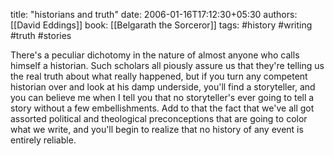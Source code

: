 
title: "historians and truth"
date: 2006-01-16T17:12:30+05:30
authors: [[David Eddings]]
book: [[Belgarath the Sorceror]]
tags: #history #writing #truth #stories

There's a peculiar dichotomy in the nature of almost anyone who calls himself a historian. Such scholars all piously assure us that they're telling us the real truth about what really happened, but if you turn any competent historian over and look at his damp underside, you'll find a storyteller, and you can believe me when I tell you that no storyteller's ever going to tell a story without a few embellishments. Add to that the fact that we've all got assorted political and theological preconceptions that are going to color what we write, and you'll begin to realize that no history of any event is entirely reliable.
